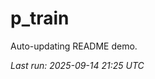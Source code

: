 # p_train

Auto-updating README demo.

<!--START_SECTION:status-->
_Last run: 2025-09-14 21:25 UTC_
<!--END_SECTION:status-->










































































































































































































































































































































































































































































































































